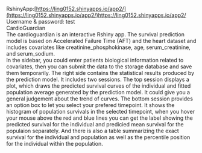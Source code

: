 RshinyApp:[https://ling0152.shinyapps.io/app2/](https://ling0152.shinyapps.io/app2/)https://ling0152.shinyapps.io/app2/  
Username & password: test  
CardioGuardian  
The cardioguardian is an interactive Rshiny app. The survival prediction model is based on Accelerated Failure Time (AFT) and the heart dataset and includes covariates like creatinine_phosphokinase, age, serum_creatinine, and serum_sodium.  
In the sidebar, you could enter patients biological information related to covariates, then you can submit the data to the storage database and save them temporarily. The right side contains the statistical results produced by the prediction model. It includes two sessions. The top session displays a plot, which draws the predicted survival curves of the
individual and fitted population average generated by the prediction model. It could give you a general judgement about the trend of curves.
The bottom session provides an option box to let you select your prefered timepoint. It shows the histogram of population survivals in the selected timepoint, when you hover your mouse above the red and blue lines you can get the label showing the predicted survival for the individual and predicied mean survival for the populaion separately.
And there is also a table summarizing the exact survival for the individual and population as well as the percentile position for the individual within the population.


